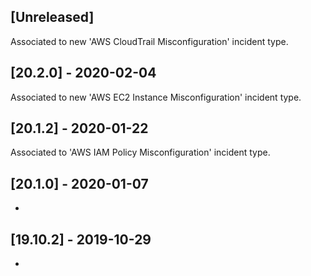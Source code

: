 ## [Unreleased]
Associated to new 'AWS CloudTrail Misconfiguration' incident type.


## [20.2.0] - 2020-02-04
Associated to new 'AWS EC2 Instance Misconfiguration' incident type.


## [20.1.2] - 2020-01-22
Associated to 'AWS IAM Policy Misconfiguration' incident type.


## [20.1.0] - 2020-01-07
-

## [19.10.2] - 2019-10-29
-
